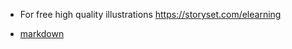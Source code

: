 - For free high quality illustrations
  https://storyset.com/elearning

- [markdown](https://www.markdownguide.org/)
